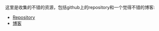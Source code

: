 这里是收集的不错的资源，包括github上的repository和一个觉得不错的博客:
- [Repository](https://github.com/zhangzhenqiang/resource/blob/master/repositories.md)
- [博客](https://github.com/zhangzhenqiang/resource/blob/master/blogs.md)
